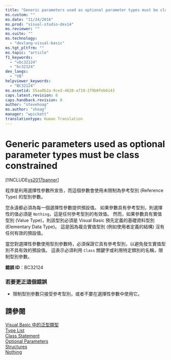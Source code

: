 ```yaml
---
title: "Generic parameters used as optional parameter types must be class constrained | Microsoft Docs"
ms.custom: ""
ms.date: "11/24/2016"
ms.prod: "visual-studio-dev14"
ms.reviewer: ""
ms.suite: ""
ms.technology: 
  - "devlang-visual-basic"
ms.tgt_pltfrm: ""
ms.topic: "article"
f1_keywords: 
  - "vbc32124"
  - "bc32124"
dev_langs: 
  - "VB"
helpviewer_keywords: 
  - "BC32124"
ms.assetid: 55aa8b2a-9ce3-4620-a710-2f9b0feb6143
caps.latest.revision: 8
caps.handback.revision: 8
author: "stevehoag"
ms.author: "shoag"
manager: "wpickett"
translationtype: Human Translation
---
```

# Generic parameters used as optional parameter types must be class constrained
[!INCLUDE[vs2017banner](../../../csharp/includes/vs2017banner.md)]

程序是利用選擇性參數所宣告，而這個參數會使用未限制為參考型別 \(Reference Type\) 的型別參數。  
  
 您永遠都必須為每一個選擇性參數提供預設值。  如果參數具有參考型別，則選擇性的值必須是 `Nothing`，這是任何參考型別的有效值。  然而，如果參數具有實值型別 \(Value Type\)，則該型別必須是 Visual Basic 預先定義的基礎資料型別 \(Elementary Data Type\)。  這是因為複合實值型別 \(例如使用者定義的結構\) 沒有任何有效的預設值。  
  
 當您對選擇性參數使用型別參數時，必須保證它具有參考型別，以避免發生實值型別不具有效的預設值。  這表示必須利用 `Class` 關鍵字或利用特定類別的名稱，限制型別參數。  
  
 **錯誤 ID**：BC32124  
  
### 若要更正這個錯誤  
  
-   限制型別參數只接受參考型別，或者不要在選擇性參數中使用它。  
  
## 請參閱  
 [Visual Basic 中的泛型類型](../../../visual-basic/programming-guide/language-features/data-types/generic-types.md)   
 [Type List](../../../visual-basic/language-reference/statements/type-list.md)   
 [Class Statement](../../../visual-basic/language-reference/statements/class-statement.md)   
 [Optional Parameters](../../../visual-basic/programming-guide/language-features/procedures/optional-parameters.md)   
 [Structures](../../../visual-basic/programming-guide/language-features/data-types/structures.md)   
 [Nothing](../../../visual-basic/language-reference/nothing.md)